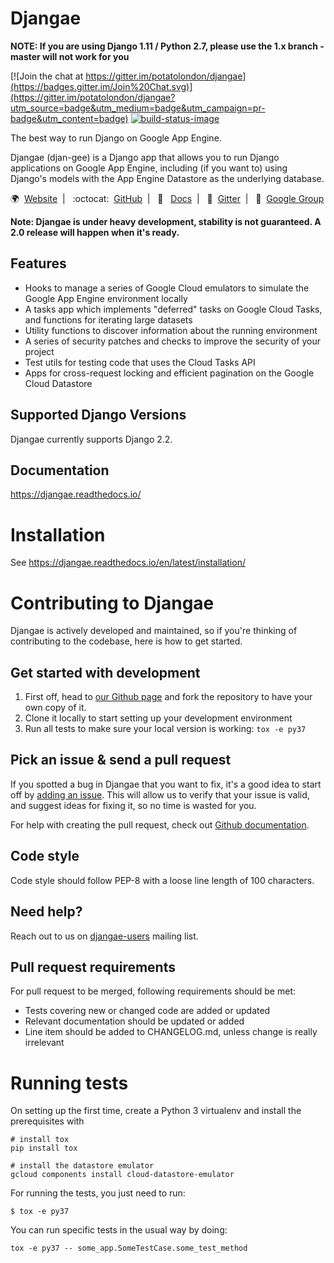 # Djangae

**NOTE: If you are using Django 1.11 / Python 2.7, please use the 1.x branch - master will not work for you**

[![Join the chat at https://gitter.im/potatolondon/djangae](https://badges.gitter.im/Join%20Chat.svg)](https://gitter.im/potatolondon/djangae?utm_source=badge&utm_medium=badge&utm_campaign=pr-badge&utm_content=badge) [![build-status-image]][travis]

The best way to run Django on Google App Engine.

Djangae (djan-gee) is a Django app that allows you to run Django applications on Google App Engine, including (if you
want to) using Django's models with the App Engine Datastore as the underlying database.

:earth_africa:&nbsp;&nbsp;[Website](https://djangae.org)&nbsp;&nbsp;|&nbsp;&nbsp;
:octocat:&nbsp;&nbsp;[GitHub](https://github.com/potatolondon/djangae)&nbsp;&nbsp;|&nbsp;&nbsp;
:closed_book:&nbsp;&nbsp; [Docs](https://djangae.readthedocs.io/)&nbsp;&nbsp;|&nbsp;&nbsp;
:speech_balloon:&nbsp;&nbsp;[Gitter](https://gitter.im/potatolondon/djangae)&nbsp;&nbsp;|&nbsp;&nbsp;
:busts_in_silhouette:&nbsp;&nbsp;[Google Group](https://groups.google.com/forum/#!forum/djangae-users)


**Note: Djangae is under heavy development, stability is not guaranteed. A 2.0 release will happen when it's ready.**

## Features

* Hooks to manage a series of Google Cloud emulators to simulate the Google App Engine environment locally
* A tasks app which implements "deferred" tasks on Google Cloud Tasks, and functions for iterating large datasets
* Utility functions to discover information about the running environment
* A series of security patches and checks to improve the security of your project
* Test utils for testing code that uses the Cloud Tasks API
* Apps for cross-request locking and efficient pagination on the Google Cloud Datastore

## Supported Django Versions

Djangae currently supports Django 2.2.

## Documentation

https://djangae.readthedocs.io/

# Installation

See https://djangae.readthedocs.io/en/latest/installation/


# Contributing to Djangae

Djangae is actively developed and maintained, so if you're thinking of contributing to the codebase, here is how to get started.

## Get started with development

1. First off, head to [our Github page](https://github.com/potatolondon/djangae) and fork the repository to have your own copy of it.
2. Clone it locally to start setting up your development environment
3. Run all tests to make sure your local version is working: `tox -e py37`

## Pick an issue & send a pull request

If you spotted a bug in Djangae that you want to fix, it's a good idea to start
off by [adding an issue](https://github.com/potatolondon/djangae/issues/new).
This will allow us to verify that your issue is valid, and suggest ideas for fixing it, so
no time is wasted for you.

For help with creating the pull request, check out [Github documentation](https://help.github.com/articles/creating-a-pull-request/).

## Code style

Code style should follow PEP-8 with a loose line length of 100 characters.

## Need help?

Reach out to us on [djangae-users](https://groups.google.com/forum/#!forum/djangae-users) mailing list.

## Pull request requirements

For pull request to be merged, following requirements should be met:

- Tests covering new or changed code are added or updated
- Relevant documentation should be updated or added
- Line item should be added to CHANGELOG.md, unless change is really irrelevant

# Running tests

On setting up the first time, create a Python 3 virtualenv and install the prerequisites with

```
# install tox
pip install tox

# install the datastore emulator
gcloud components install cloud-datastore-emulator
```

For running the tests, you just need to run:

    $ tox -e py37


You can run specific tests in the usual way by doing:

    tox -e py37 -- some_app.SomeTestCase.some_test_method


[build-status-image]: https://secure.travis-ci.org/potatolondon/djangae.png?branch=master
[travis]: https://travis-ci.org/potatolondon/djangae?branch=master
